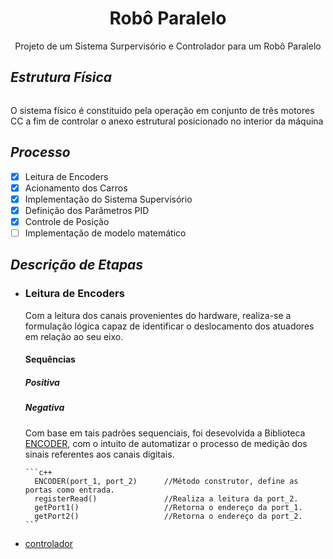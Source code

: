 <h1 align='center'>Robô Paralelo</h1>
<p align='center'>Projeto de um Sistema Surpervisório e Controlador para um Robô Paralelo</p>

<h2><i>Estrutura Física</i></h2>
<img>
<p>O sistema físico é constituido pela operação em conjunto de três motores CC a fim de controlar o anexo estrutural posicionado no interior da máquina</p>

<h2><i>Processo</i></h2>

- [x] Leitura de Encoders
- [x] Acionamento dos Carros
- [x] Implementação do Sistema Supervisório
- [x] Definição dos Parâmetros PID
- [x] Controle de Posição
- [ ] Implementação de modelo matemático

<h2><i>Descrição de Etapas</i></h2>
<ul>
  <li>
    <h3>Leitura de Encoders</h3>
    <p>Com a leitura dos canais provenientes do hardware, realiza-se a formulação lógica capaz de identificar o deslocamento dos atuadores em relação ao seu eixo.</p>
    <h4>Sequências</h4>
    <span>
      <h5>Positiva</h5> 
      <h5>Negativa</h5>
    </span>
    <p>Com base em tais padrões sequenciais, foi desevolvida a Biblioteca <a href='./BIBLIOTECAS/ENCODER'>ENCODER</a>, com o intuito de automatizar o processo de medição dos sinais referentes aos canais digitais.</p>
    
    ```c++
      ENCODER(port_1, port_2)      //Método construtor, define as portas como entrada.
      registerRead()               //Realiza a leitura da port_2.
      getPort1()                   //Retorna o endereço da port_1.
      getPort2()                   //Retorna o endereço da port_2.
    ```
  </li>
  <li>
    <a href='./Controlador'>controlador</a>
    <p></p>
  </li>
<ul>

